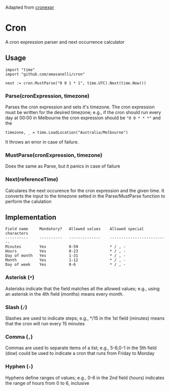 Adapted from [cronexpr](https://github.com/gitploy-io/cronexpr)

# Cron

A cron expression parser and next occurrence calculator

## Usage

```golang
import "time"
import "github.com/amasanelli/cron"

next := cron.MustParse("0 0 1 * 1", time.UTC).Next(time.Now())
```

### Parse(cronExpression, timezone)
Parses the cron expression and sets it's timezone.
The cron expression must be written for the desired timezone; e.g., if the cron should run every day at 00:00 in Melbourne the cron expression should be `"0 0 * * *"` and the 
```golang 
timezone, _ = time.LoadLocation("Australia/Melbourne")
```
It throws an error in case of failure.

### MustParse(cronExpression, timezone)
Does the same as Parse, but it panics in case of failure

### Next(referenceTime)
Calculares the next occurence for the cron expression and the given time. It converts the input to the timezone setted in the Parse/MustParse function to perform the calulation

## Implementation

```
Field name     Mandatory?   Allowed values    Allowed special characters
----------     ----------   --------------    --------------------------
Minutes        Yes          0-59              * / , -
Hours          Yes          0-23              * / , -
Day of month   Yes          1-31              * / , - 
Month          Yes          1-12              * / , -
Day of week    Yes          0-6               * / , - 
```

### Asterisk (`*`)
Asterisks indicate that the field matches all the allowed values; e.g., using an asterisk in the 4th field (months) means every month.

### Slash (`/`)
Slashes are used to indicate steps; e.g., */15 in the 1st field (minutes) means that the cron will run every 15 minutes

### Comma (`,`)
Commas are used to separate items of a list; e.g., 5-6,0-1 in the 5th field (dow) could be used to indicate a cron that runs from Friday to Monday

### Hyphen (`-`)
Hyphens define ranges of values; e.g., 0-6 in the 2nd field (hours) indicates the range of hours from 0 to 6, inclusive
